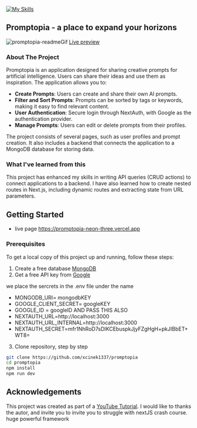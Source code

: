 [![My Skills](https://skillicons.dev/icons?i=next,mongo,react)](https://skillicons.dev)
## Promptopia - a place to expand your horizons
![promptopia-readmeGif](https://github.com/user-attachments/assets/72254f96-0164-425d-b14c-026a1cfcaeee)
[Live preview](<https://promptopia-neon-three.vercel.app/>)
### About The Project
Promptopia is an application designed for sharing creative prompts for artificial intelligence. Users can share their ideas and use them as inspiration. The application allows you to:
- **Create Prompts**: Users can create and share their own AI prompts.
- **Filter and Sort Prompts**: Prompts can be sorted by tags or keywords, making it easy to find relevant content.
- **User Authentication**: Secure login through NextAuth, with Google as the authentication provider.
- **Manage Prompts**: Users can edit or delete prompts from their profiles.

The project consists of several pages, such as user profiles and prompt creation. It also includes a backend that connects the application to a MongoDB database for storing data.
### What I've learned from this
This project has enhanced my skills in writing API queries (CRUD actions) to connect applications to a backend. I have also learned how to create nested routes in Next.js, including dynamic routes and extracting state from URL parameters.
## Getting Started
  - live page https://promptopia-neon-three.vercel.app
### Prerequisites
To get a local copy of this project up and running, follow these steps:
1. Create a free database [MongoDB](<https://www.mongodb.com/>)
2. Get a free API key from [Google](<https://console.cloud.google.com/>)


we place the sercrets in the .env file under the name 
 - MONGODB_URI= mongodbKEY
 - GOOGLE_CLIENT_SECRET= googleKEY 
 - GOOGLE_ID = googleID 
AND PASS THIS ALSO
- NEXTAUTH_URL=http://localhost:3000
- NEXTAUTH_URL_INTERNAL=http://localhost:3000
- NEXTAUTH_SECRET=mfr1NhRoD7sDIKCEbuspkJjyFZgHgH+pkJIBbET+WT8=

3. Clone repository, step by step
```bash
git clone https://github.com/xcinek1337/promptopia
cd promptopia
npm install
npm run dev
```

## Acknowledgements
This project was created as part of a [YouTube Tutorial](<https://www.youtube.com/watch?v=wm5gMKuwSYk&t=899s>). I would like to thanks the autor, and invite you to invite you  to struggle with nextJS crash course. huge powerful framework
